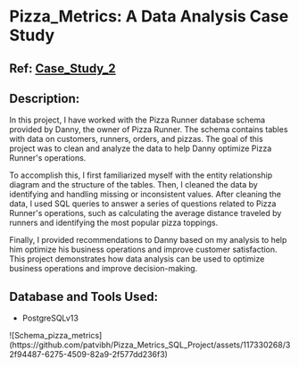 # Pizza_Metrics: A Data Analysis Case Study
## Ref: [Case_Study_2 ](https://8weeksqlchallenge.com/case-study-2/)
## Description: 
In this project, I have worked with the Pizza Runner database schema provided by Danny, the owner of Pizza Runner. The schema contains tables with data on customers, runners, orders, and pizzas. The goal of this project was to clean and analyze the data to help Danny optimize Pizza Runner's operations.

To accomplish this, I first familiarized myself with the entity relationship diagram and the structure of the tables. Then, I cleaned the data by identifying and handling missing or inconsistent values. After cleaning the data, I used SQL queries to answer a series of questions related to Pizza Runner's operations, such as calculating the average distance traveled by runners and identifying the most popular pizza toppings.

Finally, I provided recommendations to Danny based on my analysis to help him optimize his business operations and improve customer satisfaction. This project demonstrates how data analysis can be used to optimize business operations and improve decision-making.
## Database and Tools Used: 
<ul><li>PostgreSQLv13</li></ul>
![Schema_pizza_metrics](https://github.com/patvibh/Pizza_Metrics_SQL_Project/assets/117330268/32f94487-6275-4509-82a9-2f577dd236f3)
